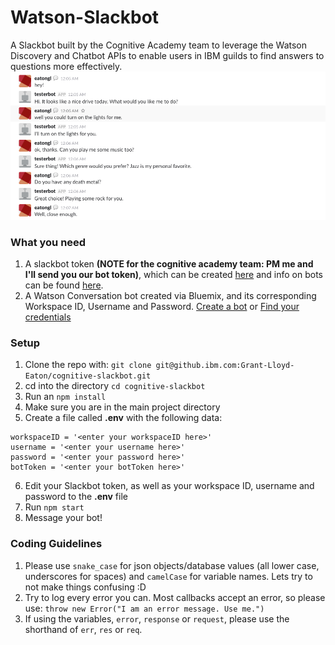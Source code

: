 # Watson-Slackbot
A Slackbot built by the Cognitive Academy team to leverage the Watson Discovery and Chatbot APIs to enable users in IBM guilds to find answers to questions more effectively.
![A preview of a Slackbot Watson conversation](/screenshots/chatpic.png)

### What you need
1. A slackbot token **(NOTE for the cognitive academy team: PM me and I'll send you our bot token)**, which can be created [here](https://my.slack.com/services/new/bot) and info on bots can be found [here](https://api.slack.com/bot-users).
2. A Watson Conversation bot created via Bluemix, and its corresponding Workspace ID, Username and Password. [Create a bot](https://www.ibm.com/watson/how-to-build-a-chatbot/) or [Find your credentials](https://www.ibm.com/watson/developercloud/doc/common/getting-started-credentials.html)

### Setup
1. Clone the repo with: `git clone git@github.ibm.com:Grant-Lloyd-Eaton/cognitive-slackbot.git`
2. cd into the directory `cd cognitive-slackbot`
3. Run an `npm install`
4. Make sure you are in the main project directory
5. Create a file called **.env** with the following data:
```
workspaceID = '<enter your workspaceID here>'
username = '<enter your username here>'
password = '<enter your password here>'
botToken = '<enter your botToken here>'
```
6. Edit your Slackbot token, as well as your workspace ID, username and password to the **.env** file
7. Run `npm start`
8. Message your bot!

### Coding Guidelines
1. Please use `snake_case` for json objects/database values (all lower case, underscores for spaces) and `camelCase` for variable names. Lets try to not make things confusing :D
2. Try to log every error you can. Most callbacks accept an error, so please use: ```throw new Error("I am an error message. Use me.")```
3. If using the variables, `error`, `response` or `request`, please use the shorthand of `err`, `res` or `req`.
